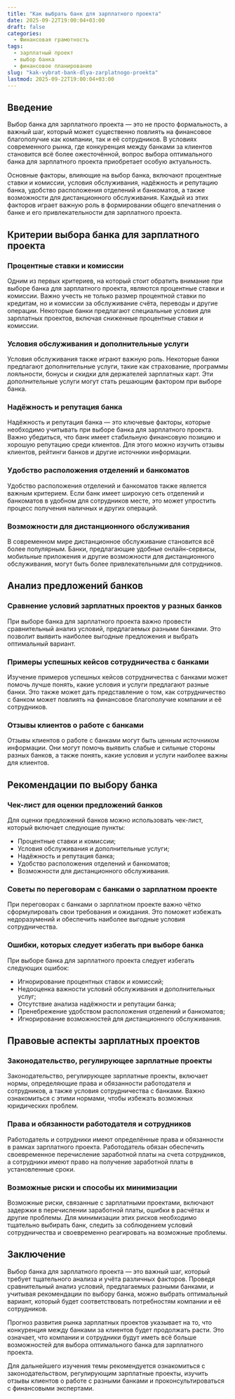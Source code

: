 ```yaml
---
title: "Как выбрать банк для зарплатного проекта"
date: 2025-09-22T19:00:04+03:00
draft: false
categories:
  - Финансовая грамотность
tags:
  - зарплатный проект
  - выбор банка
  - финансовое планирование
slug: "kak-vybrat-bank-dlya-zarplatnogo-proekta"
lastmod: 2025-09-22T19:00:04+03:00
---
```


## Введение

Выбор банка для зарплатного проекта — это не просто формальность, а важный шаг, который может существенно повлиять на финансовое благополучие как компании, так и её сотрудников. В условиях современного рынка, где конкуренция между банками за клиентов становится всё более ожесточённой, вопрос выбора оптимального банка для зарплатного проекта приобретает особую актуальность.

Основные факторы, влияющие на выбор банка, включают процентные ставки и комиссии, условия обслуживания, надёжность и репутацию банка, удобство расположения отделений и банкоматов, а также возможности для дистанционного обслуживания. Каждый из этих факторов играет важную роль в формировании общего впечатления о банке и его привлекательности для зарплатного проекта.

## Критерии выбора банка для зарплатного проекта

### Процентные ставки и комиссии

Одним из первых критериев, на который стоит обратить внимание при выборе банка для зарплатного проекта, являются процентные ставки и комиссии. Важно учесть не только размер процентной ставки по кредитам, но и комиссии за обслуживание счёта, переводы и другие операции. Некоторые банки предлагают специальные условия для зарплатных проектов, включая сниженные процентные ставки и комиссии.

### Условия обслуживания и дополнительные услуги

Условия обслуживания также играют важную роль. Некоторые банки предлагают дополнительные услуги, такие как страхование, программы лояльности, бонусы и скидки для держателей зарплатных карт. Эти дополнительные услуги могут стать решающим фактором при выборе банка.

### Надёжность и репутация банка

Надёжность и репутация банка — это ключевые факторы, которые необходимо учитывать при выборе банка для зарплатного проекта. Важно убедиться, что банк имеет стабильную финансовую позицию и хорошую репутацию среди клиентов. Для этого можно изучить отзывы клиентов, рейтинги банков и другие источники информации.

### Удобство расположения отделений и банкоматов

Удобство расположения отделений и банкоматов также является важным критерием. Если банк имеет широкую сеть отделений и банкоматов в удобном для сотрудников месте, это может упростить процесс получения наличных и других операций.

### Возможности для дистанционного обслуживания

В современном мире дистанционное обслуживание становится всё более популярным. Банки, предлагающие удобные онлайн-сервисы, мобильные приложения и другие возможности для дистанционного обслуживания, могут быть более привлекательными для сотрудников.

## Анализ предложений банков

### Сравнение условий зарплатных проектов у разных банков

При выборе банка для зарплатного проекта важно провести сравнительный анализ условий, предлагаемых разными банками. Это позволит выявить наиболее выгодные предложения и выбрать оптимальный вариант.

### Примеры успешных кейсов сотрудничества с банками

Изучение примеров успешных кейсов сотрудничества с банками может помочь лучше понять, какие условия и услуги предлагают разные банки. Это также может дать представление о том, как сотрудничество с банком может повлиять на финансовое благополучие компании и её сотрудников.

### Отзывы клиентов о работе с банками

Отзывы клиентов о работе с банками могут быть ценным источником информации. Они могут помочь выявить слабые и сильные стороны разных банков, а также понять, какие условия и услуги наиболее важны для клиентов.

## Рекомендации по выбору банка

### Чек-лист для оценки предложений банков

Для оценки предложений банков можно использовать чек-лист, который включает следующие пункты:

- Процентные ставки и комиссии;
- Условия обслуживания и дополнительные услуги;
- Надёжность и репутация банка;
- Удобство расположения отделений и банкоматов;
- Возможности для дистанционного обслуживания.

### Советы по переговорам с банками о зарплатном проекте

При переговорах с банками о зарплатном проекте важно чётко сформулировать свои требования и ожидания. Это поможет избежать недоразумений и обеспечить наиболее выгодные условия сотрудничества.

### Ошибки, которых следует избегать при выборе банка

При выборе банка для зарплатного проекта следует избегать следующих ошибок:

- Игнорирование процентных ставок и комиссий;
- Недооценка важности условий обслуживания и дополнительных услуг;
- Отсутствие анализа надёжности и репутации банка;
- Пренебрежение удобством расположения отделений и банкоматов;
- Игнорирование возможностей для дистанционного обслуживания.

## Правовые аспекты зарплатных проектов

### Законодательство, регулирующее зарплатные проекты

Законодательство, регулирующее зарплатные проекты, включает нормы, определяющие права и обязанности работодателя и сотрудников, а также условия сотрудничества с банками. Важно ознакомиться с этими нормами, чтобы избежать возможных юридических проблем.

### Права и обязанности работодателя и сотрудников

Работодатель и сотрудники имеют определённые права и обязанности в рамках зарплатного проекта. Работодатель обязан обеспечить своевременное перечисление заработной платы на счета сотрудников, а сотрудники имеют право на получение заработной платы в установленные сроки.

### Возможные риски и способы их минимизации

Возможные риски, связанные с зарплатными проектами, включают задержки в перечислении заработной платы, ошибки в расчётах и другие проблемы. Для минимизации этих рисков необходимо тщательно выбирать банк, следить за соблюдением условий сотрудничества и своевременно реагировать на возможные проблемы.

## Заключение

Выбор банка для зарплатного проекта — это важный шаг, который требует тщательного анализа и учёта различных факторов. Проведя сравнительный анализ условий, предлагаемых разными банками, и учитывая рекомендации по выбору банка, можно выбрать оптимальный вариант, который будет соответствовать потребностям компании и её сотрудников.

Прогноз развития рынка зарплатных проектов указывает на то, что конкуренция между банками за клиентов будет продолжать расти. Это означает, что компании и сотрудники будут иметь всё больше возможностей для выбора оптимального банка для зарплатного проекта.

Для дальнейшего изучения темы рекомендуется ознакомиться с законодательством, регулирующим зарплатные проекты, изучить отзывы клиентов о работе с разными банками и проконсультироваться с финансовыми экспертами.
